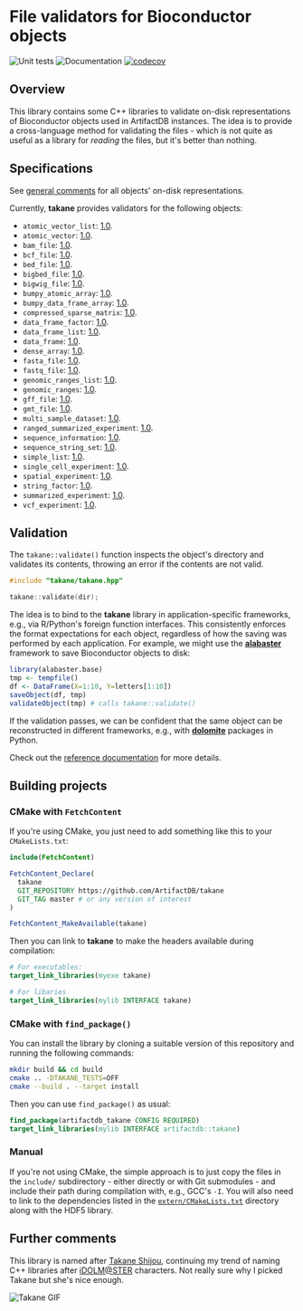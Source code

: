 # File validators for Bioconductor objects 

![Unit tests](https://github.com/ArtifactDB/takane/actions/workflows/run-tests.yaml/badge.svg)
![Documentation](https://github.com/ArtifactDB/takane/actions/workflows/doxygenate.yaml/badge.svg)
[![codecov](https://codecov.io/gh/ArtifactDB/takane/branch/master/graph/badge.svg?token=J3dxS3MtT1)](https://codecov.io/gh/ArtifactDB/takane)

## Overview

This library contains some C++ libraries to validate on-disk representations of Bioconductor objects used in ArtifactDB instances.
The idea is to provide a cross-language method for validating the files - 
which is not quite as useful as a library for _reading_ the files, but it's better than nothing.

## Specifications

See [general comments](https://github.com/ArtifactDB/takane/tree/gh-pages/docs/specifications/_general.md) for all objects' on-disk representations.

Currently, **takane** provides validators for the following objects:

- `atomic_vector_list`:
  [1.0](https://github.com/ArtifactDB/takane/tree/gh-pages/docs/specifications/atomic_vector_list/1.0.md).
- `atomic_vector`:
  [1.0](https://github.com/ArtifactDB/takane/tree/gh-pages/docs/specifications/atomic_vector/1.0.md).
- `bam_file`:
  [1.0](https://github.com/ArtifactDB/takane/tree/gh-pages/docs/specifications/bam_file/1.0.md).
- `bcf_file`:
  [1.0](https://github.com/ArtifactDB/takane/tree/gh-pages/docs/specifications/bcf_file/1.0.md).
- `bed_file`:
  [1.0](https://github.com/ArtifactDB/takane/tree/gh-pages/docs/specifications/bed_file/1.0.md).
- `bigbed_file`:
  [1.0](https://github.com/ArtifactDB/takane/tree/gh-pages/docs/specifications/bigbed_file/1.0.md).
- `bigwig_file`:
  [1.0](https://github.com/ArtifactDB/takane/tree/gh-pages/docs/specifications/bigwig_file/1.0.md).
- `bumpy_atomic_array`:
  [1.0](https://github.com/ArtifactDB/takane/tree/gh-pages/docs/specifications/bumpy_atomic_array/1.0.md).
- `bumpy_data_frame_array`:
  [1.0](https://github.com/ArtifactDB/takane/tree/gh-pages/docs/specifications/bumpy_data_frame_array/1.0.md).
- `compressed_sparse_matrix`:
  [1.0](https://github.com/ArtifactDB/takane/tree/gh-pages/docs/specifications/compressed_sparse_matrix/1.0.md).
- `data_frame_factor`:
  [1.0](https://github.com/ArtifactDB/takane/tree/gh-pages/docs/specifications/data_frame_factor/1.0.md).
- `data_frame_list`:
  [1.0](https://github.com/ArtifactDB/takane/tree/gh-pages/docs/specifications/data_frame_list/1.0.md).
- `data_frame`:
  [1.0](https://github.com/ArtifactDB/takane/tree/gh-pages/docs/specifications/data_frame/1.0.md).
- `dense_array`:
  [1.0](https://github.com/ArtifactDB/takane/tree/gh-pages/docs/specifications/dense_array/1.0.md).
- `fasta_file`:
  [1.0](https://github.com/ArtifactDB/takane/tree/gh-pages/docs/specifications/fasta_file/1.0.md).
- `fastq_file`:
  [1.0](https://github.com/ArtifactDB/takane/tree/gh-pages/docs/specifications/fastq_file/1.0.md).
- `genomic_ranges_list`:
  [1.0](https://github.com/ArtifactDB/takane/tree/gh-pages/docs/specifications/genomic_ranges_list/1.0.md).
- `genomic_ranges`:
  [1.0](https://github.com/ArtifactDB/takane/tree/gh-pages/docs/specifications/genomic_ranges/1.0.md).
- `gff_file`:
  [1.0](https://github.com/ArtifactDB/takane/tree/gh-pages/docs/specifications/gff_file/1.0.md).
- `gmt_file`:
  [1.0](https://github.com/ArtifactDB/takane/tree/gh-pages/docs/specifications/gmt_file/1.0.md).
- `multi_sample_dataset`:
  [1.0](https://github.com/ArtifactDB/takane/tree/gh-pages/docs/specifications/multi_sample_dataset/1.0.md).
- `ranged_summarized_experiment`:
  [1.0](https://github.com/ArtifactDB/takane/tree/gh-pages/docs/specifications/ranged_summarized_experiment/1.0.md).
- `sequence_information`:
  [1.0](https://github.com/ArtifactDB/takane/tree/gh-pages/docs/specifications/sequence_information/1.0.md).
- `sequence_string_set`:
  [1.0](https://github.com/ArtifactDB/takane/tree/gh-pages/docs/specifications/sequence_string_set/1.0.md).
- `simple_list`:
  [1.0](https://github.com/ArtifactDB/takane/tree/gh-pages/docs/specifications/simple_list/1.0.md).
- `single_cell_experiment`:
  [1.0](https://github.com/ArtifactDB/takane/tree/gh-pages/docs/specifications/single_cell_experiment/1.0.md).
- `spatial_experiment`:
  [1.0](https://github.com/ArtifactDB/takane/tree/gh-pages/docs/specifications/spatial_experiment/1.0.md).
- `string_factor`:
  [1.0](https://github.com/ArtifactDB/takane/tree/gh-pages/docs/specifications/string_factor/1.0.md).
- `summarized_experiment`:
  [1.0](https://github.com/ArtifactDB/takane/tree/gh-pages/docs/specifications/summarized_experiment/1.0.md).
- `vcf_experiment`:
  [1.0](https://github.com/ArtifactDB/takane/tree/gh-pages/docs/specifications/vcf_experiment/1.0.md).

## Validation

The `takane::validate()` function inspects the object's directory and validates its contents, throwing an error if the contents are not valid.

```cpp
#include "takane/takane.hpp"

takane::validate(dir);
```

The idea is to bind to the **takane** library in application-specific frameworks, e.g., via R/Python's foreign function interfaces.
This consistently enforces the format expectations for each object, regardless of how the saving was performed by each application.
For example, we might use the [**alabaster**](https://github.com/ArtifactDB/alabaster.base) framework to save Bioconductor objects to disk:

```r
library(alabaster.base)
tmp <- tempfile()
df <- DataFrame(X=1:10, Y=letters[1:10])
saveObject(df, tmp)
validateObject(tmp) # calls takane::validate()
```

If the validation passes, we can be confident that the same object can be reconstructed in different frameworks, 
e.g., with [**dolomite**](https://github.com/ArtifactDB/dolomite-base) packages in Python.

Check out the [reference documentation](https://artifactdb.github.io/takane/) for more details.

## Building projects

### CMake with `FetchContent`

If you're using CMake, you just need to add something like this to your `CMakeLists.txt`:

```cmake
include(FetchContent)

FetchContent_Declare(
  takane 
  GIT_REPOSITORY https://github.com/ArtifactDB/takane
  GIT_TAG master # or any version of interest
)

FetchContent_MakeAvailable(takane)
```

Then you can link to **takane** to make the headers available during compilation:

```cmake
# For executables:
target_link_libraries(myexe takane)

# For libaries
target_link_libraries(mylib INTERFACE takane)
```

### CMake with `find_package()`

You can install the library by cloning a suitable version of this repository and running the following commands:

```sh
mkdir build && cd build
cmake .. -DTAKANE_TESTS=OFF
cmake --build . --target install
```

Then you can use `find_package()` as usual:

```cmake
find_package(artifactdb_takane CONFIG REQUIRED)
target_link_libraries(mylib INTERFACE artifactdb::takane)
```

### Manual

If you're not using CMake, the simple approach is to just copy the files in the `include/` subdirectory - 
either directly or with Git submodules - and include their path during compilation with, e.g., GCC's `-I`.
You will also need to link to the dependencies listed in the [`extern/CMakeLists.txt`](extern/CMakeLists.txt) directory along with the HDF5 library.

## Further comments

This library is named after [Takane Shijou](https://myanimelist.net/character/40012/Takane_Shijou),
continuing my trend of naming C++ libraries after [iDOLM@STER](https://myanimelist.net/anime/10278/The_iDOLMSTER) characters.
Not really sure why I picked Takane but she's nice enough.

![Takane GIF](https://64.media.tumblr.com/17ecbb29ab7ed3328ed854c1b02e0eec/tumblr_o49c7i4jUu1th93f0o1_540.gif)

